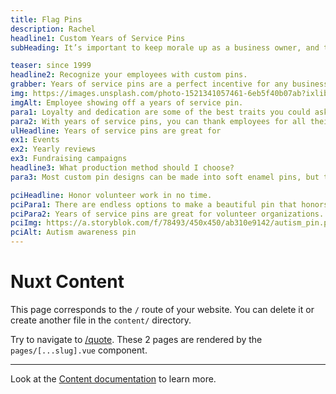 ```yaml
---
title: Flag Pins
description: Rachel
headline1: Custom Years of Service Pins
subHeading: It’s important to keep morale up as a business owner, and there’s no better way to do that than by acknowledging and celebrating those who have worked tirelessly.

teaser: since 1999
headline2: Recognize your employees with custom pins.
grabber: Years of service pins are a perfect incentive for any business owner to award their employees.
img: https://images.unsplash.com/photo-1521341057461-6eb5f40b07ab?ixlib=rb-1.2.1&ixid=eyJhcHBfaWQiOjEyMDd9&auto=format&fit=crop&crop=focalpoint&fp-x=.565&fp-y=.55&w=1184&h=1376&q=80
imgAlt: Employee showing off a years of service pin.
para1: Loyalty and dedication are some of the best traits you could ask for in an employee - and these qualities deserve to be rewarded.
para2: With years of service pins, you can thank employees for all their hard work and long hours. It’s important to keep morale up as a business owner, and there’s no better way to do that than by acknowledging and celebrating those who have worked tirelessly. 
ulHeadline: Years of service pins are great for
ex1: Events
ex2: Yearly reviews
ex3: Fundraising campaigns
headline3: What production method should I choose?
para3: Most custom pin designs can be made into soft enamel pins, but this process often works best with designs that have minimal lines and clearly defined areas of color. These details are important because the colored areas sit slightly recessed, below the metal separations. If you’re not sure which type of pin to choose, don’t worry! Just ask, and we can provide suggestions from our experienced team.

pciHeadline: Honor volunteer work in no time.
pciPara1: There are endless options to make a beautiful pin that honors employees. Gold, bronze, or silver plating options assure you’ll have the highest quality and classiest award.
pciPara2: Years of service pins are great for volunteer organizations. Keep your volunteers happy by making them feel appreciated. A high quality, beautiful custom pin is the perfect way to honor them for all the work they do. They not only make a classy and honorable gift, they provide people something to commemorate their hard work when they look back at their career. 
pciImg: https://a.storyblok.com/f/78493/450x450/ab310e9142/autism_pin.png
pciAlt: Autism awareness pin
---
```


# Nuxt Content

This page corresponds to the `/` route of your website. You can delete it or create another file in the `content/` directory.

Try to navigate to [/quote](/quote). These 2 pages are rendered by the `pages/[...slug].vue` component.

---

Look at the [Content documentation](https://content.nuxtjs.org/) to learn more.
